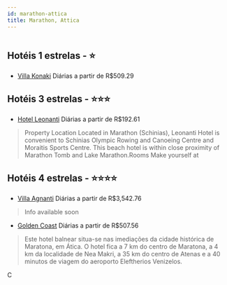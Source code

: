 ```yaml
---
id: marathon-attica
title: Marathon, Attica
---
```


<center><img src="http://photos.hotelbeds.com/giata/20/200500/200500a_hb_a_008.jpg" alt="" /></center>


## Hotéis 1 estrelas - ⭐️

-    [Villa Konaki](https://www.hurb.com/hoteis/marathon/villa-konaki-JNP-JP228991?cmp=18055) Diárias a partir de R$509.29
   > 

## Hotéis 3 estrelas - ⭐️⭐️⭐️

-    [Hotel Leonanti](https://www.hurb.com/hoteis/marathon/hotel-leonanti-JNP-JP115939?cmp=18055) Diárias a partir de R$192.61
   > Property Location Located in Marathon (Schinias), Leonanti Hotel is convenient to Schinias Olympic Rowing and Canoeing Centre and Moraitis Sports Centre.  This beach hotel is within close proximity of Marathon Tomb and Lake Marathon.Rooms Make yourself at

## Hotéis 4 estrelas - ⭐️⭐️⭐️⭐️

-    [Villa Agnanti](https://www.hurb.com/hoteis/marathon/villa-agnanti-JNP-JP853171?cmp=18055) Diárias a partir de R$3,542.76
   > Info available soon
-    [Golden Coast](https://www.hurb.com/hoteis/marathon/golden-coast-JNP-JP982583?cmp=18055) Diárias a partir de R$507.56
   > Este hotel balnear situa-se nas imediações da cidade histórica de Maratona, em Ática. O hotel fica a 7 km do centro de Maratona, a 4 km da localidade de Nea Makri, a 35 km do centro de Atenas e a 40 minutos de viagem do aeroporto Eleftherios Venizelos.

C
